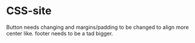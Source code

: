 # CSS-site
Button needs changing and margins/padding to be changed to align more center like.
footer needs to be a tad bigger.
